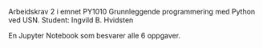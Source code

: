 Arbeidskrav 2 i emnet PY1010 Grunnleggende programmering med Python ved USN. 
Student: Ingvild B. Hvidsten

En Jupyter Notebook som besvarer alle 6 oppgaver.
